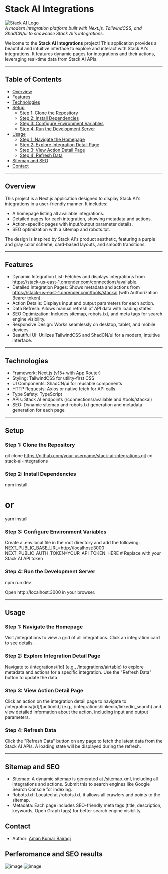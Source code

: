 # Stack AI Integrations

![Stack AI Logo](https://www.stack-ai.com/_next/static/media/stack.77c3de30.svg)  
_A modern integration platform built with Next.js, TailwindCSS, and ShadCN/ui to showcase Stack AI's integrations._

Welcome to the **Stack AI Integrations** project! This application provides a beautiful and intuitive interface to explore and interact with Stack AI's integrations. It features dynamic pages for integrations and their actions, leveraging real-time data from Stack AI APIs.

---

## Table of Contents

- [Overview](#overview)
- [Features](#features)
- [Technologies](#technologies)
- [Setup](#setup)
  - [Step 1: Clone the Repository](#step-1-clone-the-repository)
  - [Step 2: Install Dependencies](#step-2-install-dependencies)
  - [Step 3: Configure Environment Variables](#step-3-configure-environment-variables)
  - [Step 4: Run the Development Server](#step-4-run-the-development-server)
- [Usage](#usage)
  - [Step 1: Navigate the Homepage](#step-1-navigate-the-homepage)
  - [Step 2: Explore Integration Detail Page](#step-2-explore-integration-detail-page)
  - [Step 3: View Action Detail Page](#step-3-view-action-detail-page)
  - [Step 4: Refresh Data](#step-4-refresh-data)
- [Sitemap and SEO](#sitemap-and-seo)
- [Contact](#contact)

---

## Overview

This project is a Next.js application designed to display Stack AI's integrations in a user-friendly manner. It includes:

- A homepage listing all available integrations.
- Detailed pages for each integration, showing metadata and actions.
- Action-specific pages with input/output parameter details.
- SEO optimization with a sitemap and robots.txt.

The design is inspired by Stack AI's product aesthetic, featuring a purple and gray color scheme, card-based layouts, and smooth transitions.

---

## Features

- Dynamic Integration List: Fetches and displays integrations from https://stack-us-east-1.onrender.com/connections/available.
- Detailed Integration Pages: Shows metadata and actions from https://stack-us-east-1.onrender.com/tools/stackai (with Authorization Bearer token).
- Action Details: Displays input and output parameters for each action.
- Data Refresh: Allows manual refresh of API data with loading states.
- SEO Optimization: Includes sitemap, robots.txt, and meta tags for search engine visibility.
- Responsive Design: Works seamlessly on desktop, tablet, and mobile devices.
- Beautiful UI: Utilizes TailwindCSS and ShadCN/ui for a modern, intuitive interface.

---

## Technologies

- Framework: Next.js (v15+ with App Router)
- Styling: TailwindCSS for utility-first CSS
- UI Components: ShadCN/ui for reusable components
- HTTP Requests: Axios or native fetch for API calls
- Type Safety: TypeScript
- APIs: Stack AI endpoints (/connections/available and /tools/stackai)
- SEO: Dynamic sitemap and robots.txt generation and metadata generation for each page

---

## Setup

### Step 1: Clone the Repository

git clone https://github.com/your-username/stack-ai-integrations.git
cd stack-ai-integrations

### Step 2: Install Dependencies

npm install

# or

yarn install

### Step 3: Configure Environment Variables

Create a .env.local file in the root directory and add the following:
NEXT_PUBLIC_BASE_URL=http://localhost:3000
NEXT_PUBLIC_AUTH_TOKEN=YOUR_API_TOKEN_HERE # Replace with your Stack AI API token

### Step 4: Run the Development Server

npm run dev

Open http://localhost:3000 in your browser.

---

## Usage

### Step 1: Navigate the Homepage

Visit /integrations to view a grid of all integrations. Click an integration card to see details.

### Step 2: Explore Integration Detail Page

Navigate to /integrations/[id] (e.g., /integrations/airtable) to explore metadata and actions for a specific integration. Use the "Refresh Data" button to update the data.

### Step 3: View Action Detail Page

Click an action on the integration detail page to navigate to /integrations/[id]/[actionId] (e.g., /integrations/linkedin/linkedin_search) and view detailed information about the action, including input and output parameters.

### Step 4: Refresh Data

Click the "Refresh Data" button on any page to fetch the latest data from the Stack AI APIs. A loading state will be displayed during the refresh.

---

## Sitemap and SEO

- Sitemap: A dynamic sitemap is generated at /sitemap.xml, including all integrations and actions. Submit this to search engines like Google Search Console for indexing.
- Robots.txt: Located at /robots.txt, it allows all crawlers and points to the sitemap.
- Metadata: Each page includes SEO-friendly meta tags (title, description, keywords, Open Graph tags) for better search engine visibility.

## Contact

- Author: [Aman Kumar Bairagi](mailto:amanbairagi1089@gmail.com)



## Perferomance and SEO results
![image](https://github.com/user-attachments/assets/827d43a6-ac4d-4105-99e4-2dbf84e9ca7e)
![image](https://github.com/user-attachments/assets/68bb10e4-08b8-4b1d-ab70-6c7518203f7f)

